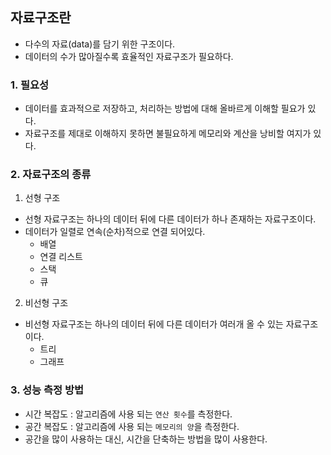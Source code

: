 ## 자료구조란

- 다수의 자료(data)를 담기 위한 구조이다.
- 데이터의 수가 많아질수록 효율적인 자료구조가 필요하다.

### 1. 필요성

- 데이터를 효과적으로 저장하고, 처리하는 방법에 대해 올바르게 이해할 필요가 있다.
- 자료구조를 제대로 이해하지 못하면 불필요하게 메모리와 계산을 낭비할 여지가 있다.

### 2. 자료구조의 종류

1. 선형 구조

- 선형 자료구조는 하나의 데이터 뒤에 다른 데이터가 하나 존재하는 자료구조이다.
- 데이터가 일렬로 연속(순차)적으로 연결 되어있다.
  - 배열
  - 연결 리스트
  - 스택
  - 큐

2. 비선형 구조

- 비선형 자료구조는 하나의 데이터 뒤에 다른 데이터가 여러개 올 수 있는 자료구조이다.
  - 트리
  - 그래프

### 3. 성능 측정 방법

- 시간 복잡도 : 알고리즘에 사용 되는 `연산 횟수`를 측정한다.
- 공간 복잡도 : 알고리즘에 사용 되는 `메모리의 양`을 측정한다.
- 공간을 많이 사용하는 대신, 시간을 단축하는 방법을 많이 사용한다.
